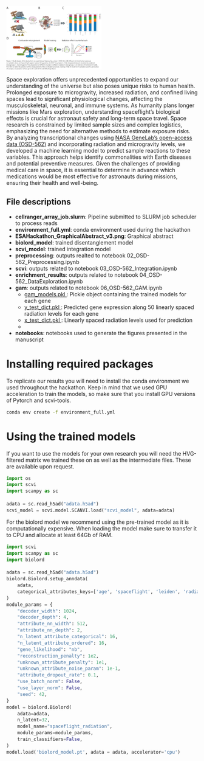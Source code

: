 <img src="ESAHackathon_GraphicalAbstract_v3.jpg" width="250">

Space exploration offers unprecedented opportunities to expand our understanding of the universe but also poses unique risks to human health. Prolonged exposure to microgravity, increased radiation, and confined living spaces lead to significant physiological changes, affecting the musculoskeletal, neuronal, and immune systems. As humanity plans longer missions like Mars exploration, understanding spaceflight’s biological effects is crucial for astronaut safety and long-term space travel. Space research is constrained by limited sample sizes and complex logistics, emphasizing the need for alternative methods to estimate exposure risks. By analyzing transcriptional changes using [NASA GeneLab’s open-access data (OSD-562)](https://osdr.nasa.gov/bio/repo/data/studies/OSD-562) and incorporating radiation and microgravity levels, we developed a machine learning model to predict sample reactions to these variables. This approach helps identify commonalities with Earth diseases and potential preventive measures. Given the challenges of providing medical care in space, it is essential to determine in advance which medications would be most effective for astronauts during missions, ensuring their health and well-being.


## File descriptions
- **cellranger_array_job.slurm**: Pipeline submitted to SLURM job scheduler to process reads
- **environment_full.yml**: conda environment used during the hackathon
- **ESAHackathon_GraphicalAbstract_v3.png**: Graphical abstract
- **biolord_model**: trained disentanglement model
- **scvi_model**: trained integration model
- **preprocessing**: outputs realted to notebook 02_OSD-562_Preprocessing.ipynb
- **scvi**: outputs related to notebook 03_OSD-562_Integration.ipynb
- **enrichment_results**: outputs related to notebook 04_OSD-562_DataExploration.ipynb
- **gam**: outputs related to notebook 06_OSD-562_GAM.ipynb
     - <u>gam_models.pkl </u>: Pickle object containing the trained models for each gene
     - <u>y_test_dict.pkl </u>: Predicted gene expression along 50 linearly spaced radiation levels for each gene
     - <u>x_test_dict.pkl </u>: Linearly spaced radiation levels used for prediction
     - 
- **notebooks**: notebooks used to generate the figures presented in the manuscript

# Installing required packages

To replicate our results you will need to install the conda environment we used throughout the hackathon. Keep in mind that we used GPU acceleration to train the models, so make sure that you install GPU versions of Pytorch and scvi-tools.

```bash
conda env create -f environment_full.yml
```

# Using the trained models

If you want to use the models for your own research you will need the HVG-filtered matrix we trained these on as well as the intermediate files. These are available upon request. 


``` python
import os
import scvi
import scanpy as sc

adata = sc.read_h5ad("adata.h5ad")
scvi_model = scvi.model.SCANVI.load("scvi_model", adata=adata)
```

For the biolord model we recommend using the pre-trained model as it is computationally expensive. When loading the model make sure to transfer it to CPU and allocate at least 64Gb of RAM. 

``` python
import scvi
import scanpy as sc
import biolord

adata = sc.read_h5ad("adata.h5ad")
biolord.Biolord.setup_anndata(
    adata,
    categorical_attributes_keys=['age', 'spaceflight', 'leiden', 'radiation'],
)
module_params = {
    "decoder_width": 1024,
    "decoder_depth": 4,
    "attribute_nn_width": 512,
    "attribute_nn_depth": 2,
    "n_latent_attribute_categorical": 16,
    "n_latent_attribute_ordered": 16,
    "gene_likelihood": "nb",
    "reconstruction_penalty": 1e2,
    "unknown_attribute_penalty": 1e1,
    "unknown_attribute_noise_param": 1e-1,
    "attribute_dropout_rate": 0.1,
    "use_batch_norm": False,
    "use_layer_norm": False,
    "seed": 42,
}
model = biolord.Biolord(
    adata=adata,
    n_latent=32,
    model_name="spaceflight_radiation",
    module_params=module_params,
    train_classifiers=False,
)
model.load('biolord_model.pt', adata = adata, accelerator='cpu')
```

